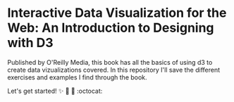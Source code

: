 # Interactive Data Visualization for the Web: An Introduction to Designing with D3

Published by O'Reilly Media, this book has all the basics of using d3 to create data vizualizations covered.
In this repository I'll save the different exercises and examples I find through the book. 

Let's get started! 
:sparkles: :tada: :tada: :octocat:
